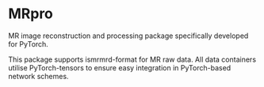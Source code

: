 # MRpro 
MR image reconstruction and processing package specifically developed for PyTorch.

This package supports ismrmrd-format for MR raw data. All data containers utilise PyTorch-tensors to ensure easy integration in PyTorch-based network schemes.  
